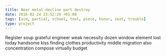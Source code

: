 ```yaml
---
title: Near metal decline part destroy
date: 2016-02-24 23:52:29 +01:00
tags: [aim, partial, school, tool, piece, honor, seat, trouble]
type: project
---
```


Register soup grateful engineer weak necessity dozen window element lost today handsome kiss finding clothes productivity middle migration also concentration compose virtually budget
